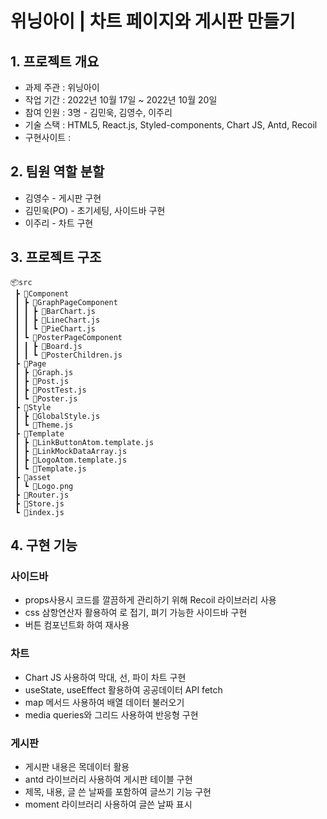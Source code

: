 # 위닝아이 | 차트 페이지와 게시판 만들기

## 1. 프로젝트 개요

- 과제 주관 : 위닝아이
- 작업 기간 : 2022년 10월 17일 ~ 2022년 10월 20일
- 참여 인원 : 3명 - 김민욱, 김영수, 이주리
- 기술 스택 : HTML5, React.js, Styled-components, Chart JS, Antd, Recoil
- 구현사이트 :

## 2. 팀원 역할 분할

- 김영수 - 게시판 구현
- 김민욱(PO) - 초기세팅, 사이드바 구현
- 이주리 - 차트 구현

## 3. 프로젝트 구조

```
📦src
 ┣ 📂Component
 ┃ ┣ 📂GraphPageComponent
 ┃ ┃ ┣ 📜BarChart.js
 ┃ ┃ ┣ 📜LineChart.js
 ┃ ┃ ┗ 📜PieChart.js
 ┃ ┗ 📂PosterPageComponent
 ┃ ┃ ┣ 📜Board.js
 ┃ ┃ ┗ 📜PosterChildren.js
 ┣ 📂Page
 ┃ ┣ 📜Graph.js
 ┃ ┣ 📜Post.js
 ┃ ┣ 📜PostTest.js
 ┃ ┗ 📜Poster.js
 ┣ 📂Style
 ┃ ┣ 📜GlobalStyle.js
 ┃ ┗ 📜Theme.js
 ┣ 📂Template
 ┃ ┣ 📜LinkButtonAtom.template.js
 ┃ ┣ 📜LinkMockDataArray.js
 ┃ ┣ 📜LogoAtom.template.js
 ┃ ┗ 📜Template.js
 ┣ 📂asset
 ┃ ┗ 📜Logo.png
 ┣ 📜Router.js
 ┣ 📜Store.js
 ┗ 📜index.js
```

## 4. 구현 기능

### 사이드바

- props사용시 코드를 깔끔하게 관리하기 위해 Recoil 라이브러리 사용
- css 삼항연산자 활용하여 로 접기, 펴기 가능한 사이드바 구현
- 버튼 컴포넌트화 하여 재사용

### 차트

- Chart JS 사용하여 막대, 선, 파이 차트 구현
- useState, useEffect 활용하여 공공데이터 API fetch
- map 메서드 사용하여 배열 데이터 불러오기
- media queries와 그리드 사용하여 반응형 구현

### 게시판

- 게시판 내용은 목데이터 활용
- antd 라이브러리 사용하여 게시판 테이블 구현
- 제목, 내용, 글 쓴 날짜를 포함하여 글쓰기 기능 구현
- moment 라이브러리 사용하여 글쓴 날짜 표시
